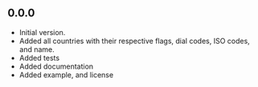 ## 0.0.0

- Initial version.
- Added all countries with their respective flags, dial codes, ISO codes, and name.
- Added tests
- Added documentation
- Added example, and license